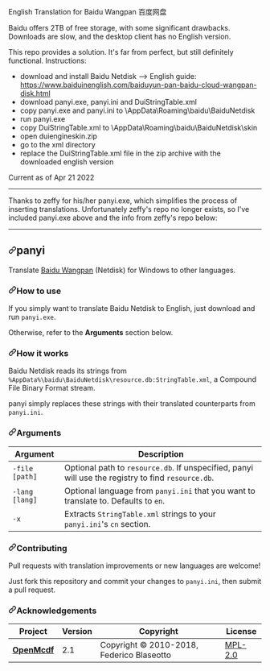 English Translation for Baidu Wangpan 百度网盘

Baidu offers 2TB of free storage, with some significant drawbacks. Downloads are slow, and the desktop client has no English version.

This repo provides a solution. It's far from perfect, but still definitely functional. Instructions:

 - download and install Baidu Netdisk --> English guide: https://www.baiduinenglish.com/baiduyun-pan-baidu-cloud-wangpan-disk.html
 - download panyi.exe, panyi.ini and DuiStringTable.xml
 - copy panyi.exe and panyi.ini to \AppData\Roaming\baidu\BaiduNetdisk
 - run panyi.exe
 - copy DuiStringTable.xml to \AppData\Roaming\baidu\BaiduNetdisk\skin
 - open duiengineskin.zip
 - go to the xml directory
 - replace the DuiStringTable.xml file in the zip archive with the downloaded english version

Current as of Apr 21 2022

-------------------------------------------------

Thanks to zeffy for his/her panyi.exe, which simplifies the process of inserting translations. Unfortunately zeffy's repo no longer exists, so I've included panyi.exe above and the info from zeffy's repo below:

-------------------------------------------------
<article class="markdown-body entry-content container-lg" itemprop="text"><h2><a id="user-content-panyi" class="anchor" aria-hidden="true" href="#panyi"><svg class="octicon octicon-link" viewBox="0 0 16 16" version="1.1" width="16" height="16" aria-hidden="true"><path fill-rule="evenodd" d="M7.775 3.275a.75.75 0 001.06 1.06l1.25-1.25a2 2 0 112.83 2.83l-2.5 2.5a2 2 0 01-2.83 0 .75.75 0 00-1.06 1.06 3.5 3.5 0 004.95 0l2.5-2.5a3.5 3.5 0 00-4.95-4.95l-1.25 1.25zm-4.69 9.64a2 2 0 010-2.83l2.5-2.5a2 2 0 012.83 0 .75.75 0 001.06-1.06 3.5 3.5 0 00-4.95 0l-2.5 2.5a3.5 3.5 0 004.95 4.95l1.25-1.25a.75.75 0 00-1.06-1.06l-1.25 1.25a2 2 0 01-2.83 0z"></path></svg></a>panyi</h2>
<p>Translate <a href="https://web.archive.org/web/20200621191051/https://pan.baidu.com/" rel="nofollow">Baidu Wangpan</a> (Netdisk) for Windows to other languages.</p>
<h3><a id="user-content-how-to-use" class="anchor" aria-hidden="true" href="#how-to-use"><svg class="octicon octicon-link" viewBox="0 0 16 16" version="1.1" width="16" height="16" aria-hidden="true"><path fill-rule="evenodd" d="M7.775 3.275a.75.75 0 001.06 1.06l1.25-1.25a2 2 0 112.83 2.83l-2.5 2.5a2 2 0 01-2.83 0 .75.75 0 00-1.06 1.06 3.5 3.5 0 004.95 0l2.5-2.5a3.5 3.5 0 00-4.95-4.95l-1.25 1.25zm-4.69 9.64a2 2 0 010-2.83l2.5-2.5a2 2 0 012.83 0 .75.75 0 001.06-1.06 3.5 3.5 0 00-4.95 0l-2.5 2.5a3.5 3.5 0 004.95 4.95l1.25-1.25a.75.75 0 00-1.06-1.06l-1.25 1.25a2 2 0 01-2.83 0z"></path></svg></a>How to use</h3>
<p>If you simply want to translate Baidu Netdisk to English, just download and run
<code>panyi.exe</code>.</p>
<p>Otherwise, refer to the <strong>Arguments</strong> section below.</p>
<h3><a id="user-content-how-it-works" class="anchor" aria-hidden="true" href="#how-it-works"><svg class="octicon octicon-link" viewBox="0 0 16 16" version="1.1" width="16" height="16" aria-hidden="true"><path fill-rule="evenodd" d="M7.775 3.275a.75.75 0 001.06 1.06l1.25-1.25a2 2 0 112.83 2.83l-2.5 2.5a2 2 0 01-2.83 0 .75.75 0 00-1.06 1.06 3.5 3.5 0 004.95 0l2.5-2.5a3.5 3.5 0 00-4.95-4.95l-1.25 1.25zm-4.69 9.64a2 2 0 010-2.83l2.5-2.5a2 2 0 012.83 0 .75.75 0 001.06-1.06 3.5 3.5 0 00-4.95 0l-2.5 2.5a3.5 3.5 0 004.95 4.95l1.25-1.25a.75.75 0 00-1.06-1.06l-1.25 1.25a2 2 0 01-2.83 0z"></path></svg></a>How it works</h3>
<p>Baidu Netdisk reads its strings from
<code>%AppData%\baidu\BaiduNetdisk\resource.db:StringTable.xml</code>, a Compound File
Binary Format stream.</p>
<p>panyi simply replaces these strings with their translated counterparts from
<code>panyi.ini</code>.</p>
<h3><a id="user-content-arguments" class="anchor" aria-hidden="true" href="#arguments"><svg class="octicon octicon-link" viewBox="0 0 16 16" version="1.1" width="16" height="16" aria-hidden="true"><path fill-rule="evenodd" d="M7.775 3.275a.75.75 0 001.06 1.06l1.25-1.25a2 2 0 112.83 2.83l-2.5 2.5a2 2 0 01-2.83 0 .75.75 0 00-1.06 1.06 3.5 3.5 0 004.95 0l2.5-2.5a3.5 3.5 0 00-4.95-4.95l-1.25 1.25zm-4.69 9.64a2 2 0 010-2.83l2.5-2.5a2 2 0 012.83 0 .75.75 0 001.06-1.06 3.5 3.5 0 00-4.95 0l-2.5 2.5a3.5 3.5 0 004.95 4.95l1.25-1.25a.75.75 0 00-1.06-1.06l-1.25 1.25a2 2 0 01-2.83 0z"></path></svg></a>Arguments</h3>
<table>
<thead>
<tr>
<th>Argument</th>
<th>Description</th>
</tr>
</thead>
<tbody>
<tr>
<td><code>-file [path]</code></td>
<td>Optional path to <code>resource.db</code>. If unspecified, panyi will use the registry to find <code>resource.db</code>.</td>
</tr>
<tr>
<td><code>-lang [lang]</code></td>
<td>Optional language from <code>panyi.ini</code> that you want to translate to. Defaults to <code>en</code>.</td>
</tr>
<tr>
<td><code>-x</code></td>
<td>Extracts <code>StringTable.xml</code> strings to your <code>panyi.ini</code>'s <code>cn</code> section.</td>
</tr>
</tbody>
</table>
<h3><a id="user-content-contributing" class="anchor" aria-hidden="true" href="#contributing"><svg class="octicon octicon-link" viewBox="0 0 16 16" version="1.1" width="16" height="16" aria-hidden="true"><path fill-rule="evenodd" d="M7.775 3.275a.75.75 0 001.06 1.06l1.25-1.25a2 2 0 112.83 2.83l-2.5 2.5a2 2 0 01-2.83 0 .75.75 0 00-1.06 1.06 3.5 3.5 0 004.95 0l2.5-2.5a3.5 3.5 0 00-4.95-4.95l-1.25 1.25zm-4.69 9.64a2 2 0 010-2.83l2.5-2.5a2 2 0 012.83 0 .75.75 0 001.06-1.06 3.5 3.5 0 00-4.95 0l-2.5 2.5a3.5 3.5 0 004.95 4.95l1.25-1.25a.75.75 0 00-1.06-1.06l-1.25 1.25a2 2 0 01-2.83 0z"></path></svg></a>Contributing</h3>
<p>Pull requests with translation improvements or new languages are welcome!</p>
<p>Just fork this repository and commit your changes to <code>panyi.ini</code>, then submit a
pull request.</p>
<h3><a id="user-content-acknowledgements" class="anchor" aria-hidden="true" href="#acknowledgements"><svg class="octicon octicon-link" viewBox="0 0 16 16" version="1.1" width="16" height="16" aria-hidden="true"><path fill-rule="evenodd" d="M7.775 3.275a.75.75 0 001.06 1.06l1.25-1.25a2 2 0 112.83 2.83l-2.5 2.5a2 2 0 01-2.83 0 .75.75 0 00-1.06 1.06 3.5 3.5 0 004.95 0l2.5-2.5a3.5 3.5 0 00-4.95-4.95l-1.25 1.25zm-4.69 9.64a2 2 0 010-2.83l2.5-2.5a2 2 0 012.83 0 .75.75 0 001.06-1.06 3.5 3.5 0 00-4.95 0l-2.5 2.5a3.5 3.5 0 004.95 4.95l1.25-1.25a.75.75 0 00-1.06-1.06l-1.25 1.25a2 2 0 01-2.83 0z"></path></svg></a>Acknowledgements</h3>
<table>
<thead>
<tr>
<th>Project</th>
<th>Version</th>
<th>Copyright</th>
<th>License</th>
</tr>
</thead>
<tbody>
<tr>
<td><a href="https://web.archive.org/web/20200621191051/https://github.com/ironfede/openmcdf"><strong>OpenMcdf</strong></a></td>
<td>2.1</td>
<td>Copyright © 2010-2018, Federico Blaseotto</td>
<td><a href="https://web.archive.org/web/20200621191051/https://github.com/ironfede/openmcdf/blob/master/License.txt">MPL-2.0</a></td>
</tr>
</tbody>
</table>
</article>

